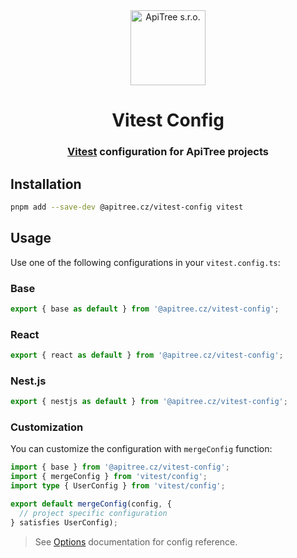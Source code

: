 <div align="center">

<a href="https://github.com/ApiTreeCZ">
<img alt="ApiTree s.r.o." src="https://www.apitree.cz/static/images/logo-header.svg" width="120" />
</a>

# Vitest Config

### [Vitest](https://vitest.dev) configuration for ApiTree projects

</div>

## Installation

```bash
pnpm add --save-dev @apitree.cz/vitest-config vitest
```

## Usage

Use one of the following configurations in your `vitest.config.ts`:

### Base

```typescript
export { base as default } from '@apitree.cz/vitest-config';
```

### React

```typescript
export { react as default } from '@apitree.cz/vitest-config';
```

### Nest.js

```typescript
export { nestjs as default } from '@apitree.cz/vitest-config';
```

### Customization

You can customize the configuration with `mergeConfig` function:

```typescript
import { base } from '@apitree.cz/vitest-config';
import { mergeConfig } from 'vitest/config';
import type { UserConfig } from 'vitest/config';

export default mergeConfig(config, {
  // project specific configuration
} satisfies UserConfig);
```

> See [Options](https://vitest.dev/config/#options) documentation for config reference.
